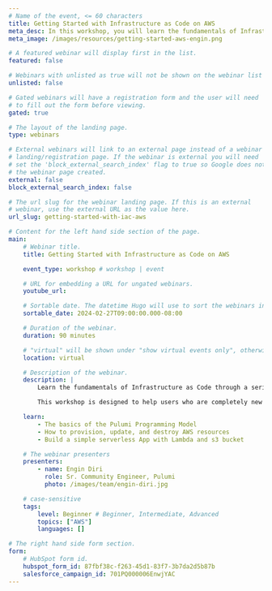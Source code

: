 ```yaml
---
# Name of the event, <= 60 characters
title: Getting Started with Infrastructure as Code on AWS
meta_desc: In this workshop, you will learn the fundamentals of Infrastructure as Code through a series of guided exercises using the Pulumi Cloud Engineering platform.
meta_image: /images/resources/getting-started-aws-engin.png

# A featured webinar will display first in the list.
featured: false

# Webinars with unlisted as true will not be shown on the webinar list
unlisted: false

# Gated webinars will have a registration form and the user will need
# to fill out the form before viewing.
gated: true

# The layout of the landing page.
type: webinars

# External webinars will link to an external page instead of a webinar
# landing/registration page. If the webinar is external you will need
# set the 'block_external_search_index' flag to true so Google does not index
# the webinar page created.
external: false
block_external_search_index: false

# The url slug for the webinar landing page. If this is an external
# webinar, use the external URL as the value here.
url_slug: getting-started-with-iac-aws

# Content for the left hand side section of the page.
main:
    # Webinar title.
    title: Getting Started with Infrastructure as Code on AWS

    event_type: workshop # workshop | event

    # URL for embedding a URL for ungated webinars.
    youtube_url:

    # Sortable date. The datetime Hugo will use to sort the webinars in date order.
    sortable_date: 2024-02-27T09:00:00.000-08:00

    # Duration of the webinar.
    duration: 90 minutes

    # "virtual" will be shown under "show virtual events only", otherwise shown as City, State (seattle, wa)
    location: virtual

    # Description of the webinar.
    description: |
        Learn the fundamentals of Infrastructure as Code through a series of guided exercises using AWS and Pulumi’s platform, where you can use familiar programming languages to provision modern cloud infrastructure.

        This workshop is designed to help users who are completely new to Pulumi become familiar with the core concepts to be effective with the Pulumi Infrastructure as Code platform. We will guide you through the Pulumi platform with diagrams and a series of hands-on exercises to help you understand the building blocks available in Pulumi.

    learn:
        - The basics of the Pulumi Programming Model
        - How to provision, update, and destroy AWS resources
        - Build a simple serverless App with Lambda and s3 bucket

    # The webinar presenters
    presenters:
        - name: Engin Diri
          role: Sr. Community Engineer, Pulumi
          photo: /images/team/engin-diri.jpg

    # case-sensitive
    tags:
        level: Beginner # Beginner, Intermediate, Advanced
        topics: ["AWS"]
        languages: []

# The right hand side form section.
form:
    # HubSpot form id.
    hubspot_form_id: 87fbf38c-f263-45d1-83f7-3b7da2d5b87b
    salesforce_campaign_id: 701PQ000006EnwjYAC
---
```

